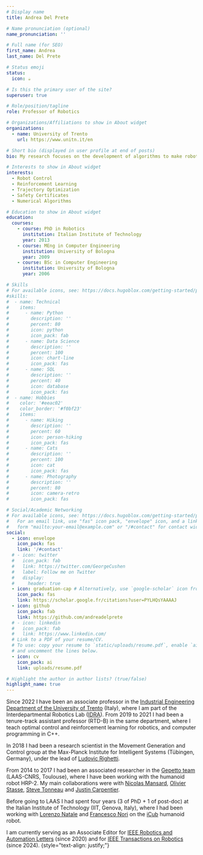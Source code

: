 ```yaml
---
# Display name
title: Andrea Del Prete

# Name pronunciation (optional)
name_pronunciation: ''

# Full name (for SEO)
first_name: Andrea
last_name: Del Prete

# Status emoji
status:
  icon: ☕️

# Is this the primary user of the site?
superuser: true

# Role/position/tagline
role: Professor of Robotics

# Organizations/Affiliations to show in About widget
organizations:
  - name: University of Trento
    url: https://www.unitn.it/en

# Short bio (displayed in user profile at end of posts)
bio: My research focuses on the development of algorithms to make robots smart.

# Interests to show in About widget
interests:
  - Robot Control
  - Reinforcement Learning
  - Trajectory Optimization
  - Safety Certificates
  - Numerical Algorithms

# Education to show in About widget
education:
  courses:
    - course: PhD in Robotics
      institution: Italian Institute of Technology
      year: 2013
    - course: MEng in Computer Engineering
      institution: University of Bologna
      year: 2009
    - course: BSc in Computer Engineering
      institution: University of Bologna
      year: 2006

# Skills
# For available icons, see: https://docs.hugoblox.com/getting-started/page-builder/#icons
#skills:
#  - name: Technical
#    items:
#      - name: Python
#        description: ''
#        percent: 80
#        icon: python
#        icon_pack: fab
#      - name: Data Science
#        description: ''
#        percent: 100
#        icon: chart-line
#        icon_pack: fas
#      - name: SQL
#        description: ''
#        percent: 40
#        icon: database
#        icon_pack: fas
#  - name: Hobbies
#    color: '#eeac02'
#    color_border: '#f0bf23'
#    items:
#      - name: Hiking
#        description: ''
#        percent: 60
#        icon: person-hiking
#        icon_pack: fas
#      - name: Cats
#        description: ''
#        percent: 100
#        icon: cat
#        icon_pack: fas
#      - name: Photography
#        description: ''
#        percent: 80
#        icon: camera-retro
#        icon_pack: fas

# Social/Academic Networking
# For available icons, see: https://docs.hugoblox.com/getting-started/page-builder/#icons
#   For an email link, use "fas" icon pack, "envelope" icon, and a link in the
#   form "mailto:your-email@example.com" or "/#contact" for contact widget.
social:
  - icon: envelope
    icon_pack: fas
    link: '/#contact'
  # - icon: twitter
  #   icon_pack: fab
  #   link: https://twitter.com/GeorgeCushen
  #   label: Follow me on Twitter
  #   display:
  #     header: true
  - icon: graduation-cap # Alternatively, use `google-scholar` icon from `ai` icon pack
    icon_pack: fas
    link: https://scholar.google.fr/citations?user=PYLHQsYAAAAJ
  - icon: github
    icon_pack: fab
    link: https://github.com/andreadelprete
  # - icon: linkedin
  #   icon_pack: fab
  #   link: https://www.linkedin.com/
  # Link to a PDF of your resume/CV.
  # To use: copy your resume to `static/uploads/resume.pdf`, enable `ai` icons in `params.yaml`,
  # and uncomment the lines below.
  - icon: cv
    icon_pack: ai
    link: uploads/resume.pdf

# Highlight the author in author lists? (true/false)
highlight_name: true
---
```


Since 2022 I have been an associate professor in the [Industrial Engineering Department of the University of Trento](https://www.dii.unitn.it) (Italy), where I am part of the Interdepartmental Robotics Lab ([IDRA](https://idra-lab.github.io/)).
From 2019 to 2021 I had been a tenure-track assistant professor (RTD-B) in the same department, where I teach optimal control and reinforcement learning for robotics, and computer programming in C++.

In 2018 I had been a research scientist in the Movement Generation and Control group at the Max-Planck Institute for Intelligent Systems (Tübingen, Germany), under the lead of [Ludovic Righetti](https://is.tuebingen.mpg.de/person/lrighetti).

From 2014 to 2017 I had been an associated researcher in the [Gepetto team](http://projects.laas.fr/gepetto/index.php) (LAAS-CNRS, Toulouse), where I have been working with the humanoid robot HRP-2. My main collaborations were with [Nicolas Mansard](http://projects.laas.fr/gepetto/index.php/Members/NicolasMansard), [Olivier Stasse](https://homepages.laas.fr/ostasse/drupal/node/11), [Steve Tonneau](http://stevetonneau.fr/) and [Justin Carpentier](https://jcarpent.github.io/).

Before going to LAAS I had spent four years (3 of PhD + 1 of post-doc) at the Italian Institute of Technology (IIT, Genova, Italy), where I had been working with [Lorenzo Natale](http://lornat75.github.io/) and [Francesco Nori](http://iron76.github.io/) on the [iCub](http://www.icub.org/) humanoid robot.

I am currently serving as an Associate Editor for [IEEE Robotics and Automation Letters](https://www.ieee-ras.org/publications/ra-l) (since 2020) and for [IEEE Transactions on Robotics](https://www.ieee-ras.org/publications/t-ro) (since 2024).
{style="text-align: justify;"}
